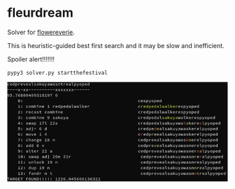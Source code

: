 # fleurdream

Solver for [flowereverie](https://store.steampowered.com/app/2672070/Flowereverie/).

This is heuristic-guided best first search and it may be slow and inefficient.

Spoiler alert!!!!!!!

```
pypy3 solver.py startthefestival
```

![screenshot](screenshot.png)
